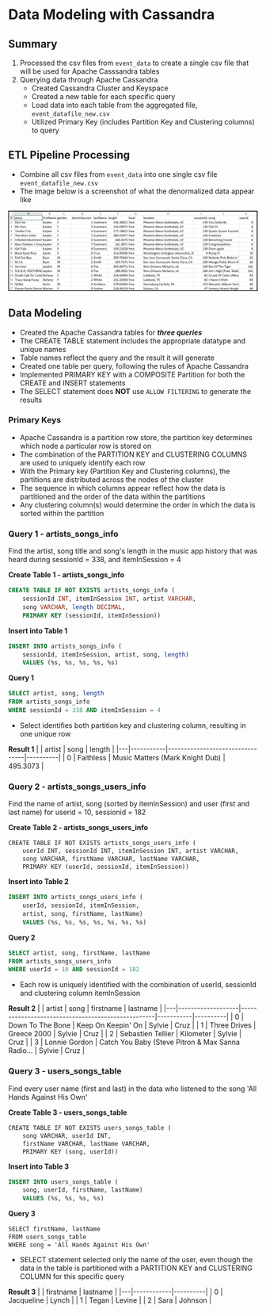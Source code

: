 # Data Modeling with Cassandra

## Summary
1. Processed the csv files from `event_data` to create a single csv file that will be used for Apache Casssandra tables
1. Querying data through Apache Cassandra
    - Created Cassandra Cluster and Keyspace
    - Created a new table for each specific query
    - Load data into each table from the aggregated file, `event_datafile_new.csv`
    - Utilized Primary Key (includes Partition Key and Clustering columns) to query

## ETL Pipeline Processing
- Combine all csv files from `event_data` into one single csv file `event_datafile_new.csv`
- The image below is a screenshot of what the denormalized data appear like

![](image_event_datafile_new.jpg)

## Data Modeling
- Created the Apache Cassandra tables for ***three queries***
- The CREATE TABLE statement includes the appropriate datatype and unique names
- Table names reflect the query and the result it will generate
- Created one table per query, following the rules of Apache Cassandra
- Implemented PRIMARY KEY with a COMPOSITE Partition for both the CREATE and INSERT statements
- The SELECT statement does **NOT** use `ALLOW FILTERING` to generate the results

### Primary Keys
- Apache Cassandra is a partition row store, the partition key determines which node a particular row is stored on
- The combination of the PARTITION KEY and CLUSTERING COLUMNS are used to uniquely identify each row
- With the Primary key (Partition Key and Clustering columns), the partitions are distributed across the nodes of the cluster
- The sequence in which columns appear reflect how the data is partitioned and the order of the data within the partitions
- Any clustering column(s) would determine the order in which the data is sorted within the partition

### Query 1 - artists_songs_info
Find the artist, song title and song's length in the music app history that was heard during sessionId = 338, and itemInSession = 4

**Create Table 1 - artists_songs_info**
```SQL
CREATE TABLE IF NOT EXISTS artists_songs_info (
    sessionId INT, itemInSession INT, artist VARCHAR, 
    song VARCHAR, length DECIMAL, 
    PRIMARY KEY (sessionId, itemInSession))
```
**Insert into Table 1**
```SQL
INSERT INTO artists_songs_info (
    sessionId, itemInSession, artist, song, length)
    VALUES (%s, %s, %s, %s, %s)
```
**Query 1**
```SQL
SELECT artist, song, length
FROM artists_songs_info
WHERE sessionId = 338 AND itemInSession = 4
```
- Select identifies both partition key and clustering column, resulting in one unique row

**Result 1**
|   | artist    | song                            | length   |
|---|-----------|---------------------------------|----------|
| 0 | Faithless | Music Matters (Mark Knight Dub) | 495.3073 |

### Query 2 - artists_songs_users_info
Find the name of artist, song (sorted by itemInSession) and user (first and last name) for userid = 10, sessionid = 182

**Create Table 2 - artists_songs_users_info**
```MySQL
CREATE TABLE IF NOT EXISTS artists_songs_users_info (
    userId INT, sessionId INT, itemInSession INT, artist VARCHAR, 
    song VARCHAR, firstName VARCHAR, lastName VARCHAR,
    PRIMARY KEY (userId, sessionId, itemInSession))
```
**Insert into Table 2**
```SQL
INSERT INTO artists_songs_users_info (
    userId, sessionId, itemInSession, 
    artist, song, firstName, lastName) 
    VALUES (%s, %s, %s, %s, %s, %s, %s)
```
**Query 2**
```SQL
SELECT artist, song, firstName, lastName
FROM artists_songs_users_info
WHERE userId = 10 AND sessionId = 182
```
- Each row is uniquely identified with the combination of userId, sessionId and clustering column itemInSession

**Result 2**
|   | artist            | song                                              | firstname | lastname |
|---|-------------------|---------------------------------------------------|-----------|----------|
| 0 | Down To The Bone  | Keep On Keepin' On                                | Sylvie    | Cruz     |
| 1 | Three Drives      | Greece 2000                                       | Sylvie    | Cruz     |
| 2 | Sebastien Tellier | Kilometer                                         | Sylvie    | Cruz     |
| 3 | Lonnie Gordon     | Catch You Baby (Steve Pitron & Max Sanna Radio... | Sylvie    | Cruz     |

### Query 3 - users_songs_table
Find every user name (first and last) in the data who listened to the song 'All Hands Against His Own'

**Create Table 3 - users_songs_table**
```MySQL
CREATE TABLE IF NOT EXISTS users_songs_table (
    song VARCHAR, userId INT, 
    firstName VARCHAR, lastName VARCHAR, 
    PRIMARY KEY (song, userId))
```
**Insert into Table 3**
```SQL
INSERT INTO users_songs_table (
    song, userId, firstName, lastName)
    VALUES (%s, %s, %s, %s)
```
**Query 3**
```MySQL
SELECT firstName, lastName
FROM users_songs_table
WHERE song = 'All Hands Against His Own'
```
- SELECT statement selected only the name of the user, even though the data in the table is partitioned with a PARTITION KEY and CLUSTERING COLUMN for this specific query

**Result 3**
|   | firstname  | lastname |
|---|------------|----------|
| 0 | Jacqueline | Lynch    |
| 1 | Tegan      | Levine   |
| 2 | Sara       | Johnson  |

